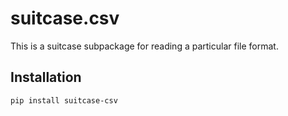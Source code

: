 # suitcase.csv

This is a suitcase subpackage for reading a particular file format.

## Installation

```
pip install suitcase-csv
```
